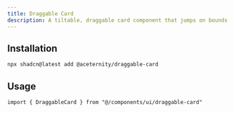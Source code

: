 ```yaml
---
title: Draggable Card
description: A tiltable, draggable card component that jumps on bounds.
---
```


## Installation

```bash
npx shadcn@latest add @aceternity/draggable-card
```

## Usage

```tsx showLineNumbers
import { DraggableCard } from "@/components/ui/draggable-card"
```
